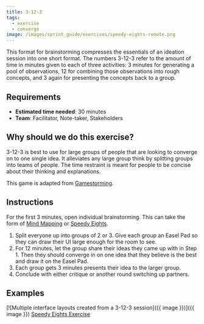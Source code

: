```yaml
---
title: 3-12-3
tags:
  - exercise
  - converge
image: /images/sprint_guide/exercises/speedy-eights-remote.png
---
```


This format for brainstorming compresses the essentials of an ideation session
into one short format. The numbers 3-12-3 refer to the amount of time in minutes
given to each of three activities: 3 minutes for generating a pool of
observations, 12 for combining those observations into rough concepts, and 3
again for presenting the concepts back to a group.

## Requirements

- **Estimated time needed**: 30 minutes
- **Team**: Facilitator, Note-taker, Stakeholders

## Why should we do this exercise?

3-12-3 is best to use for large groups of people that are looking to converge on
to one single idea. It alleviates any large group think by splitting groups into
teams of people. The time restraint is meant for people to be concise about
their thinking and explanations.

This game is adapted from
[Gamestorming](http://www.gamestorming.com/games-for-design/3-12-3-brainstorm/).

## Instructions

For the first 3 minutes, open individual brainstorming. This can take the form
of [Mind Mapping](/exercises/mind-mapping) or [Speedy Eights](/exercises/speedy-eights).

1. Split everyone up into groups of 2 or 3. Give each group an Easel Pad so
   they can draw their UI large enough for the room to see.
2. For 12 minutes, let the group share their ideas they came up with in Step 1.
   Then they should converge in on one idea that they believe is the best and
   draw it on the Easel Pad.
3. Each group gets 3 minutes presents their idea to the larger group.
4. Conclude with either critique or another round switching up partners.

## Examples
[![Multiple interface layouts created from a 3-12-3 session]({{ image }})]({{ image }})
[Speedy Eights Exercise](/exercises/speedy-eights)
